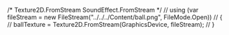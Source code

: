 /* Texture2D.FromStream    SoundEffect.FromStream */
// using (var fileStream = new FileStream("../../../Content/ball.png", FileMode.Open))
// {
//     ballTexture = Texture2D.FromStream(GraphicsDevice, fileStream);
// }

